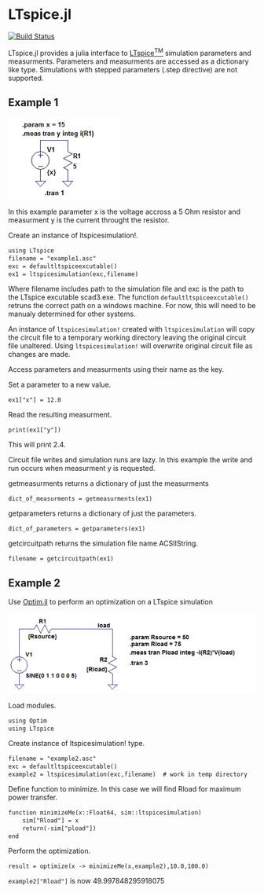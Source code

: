 # LTspice.jl

[![Build Status](https://travis-ci.org/cstook/LTspice.jl.svg?branch=master)](https://travis-ci.org/cstook/LTspice.jl)


LTspice.jl provides a julia interface to [LTspice<sup>TM</sup>](http://www.linear.com/designtools/software/#LTspice) simulation parameters and measurments.  Parameters and measurments are accessed as a dictionary like type.  Simulations with stepped parameters (.step directive) are not supported.

## Example 1

<img src="https://github.com/cstook/LTspice.jl/blob/master/examples/example%201/example1.jpg">

In this example parameter x is the voltage accross a 5 Ohm resistor and measurment y is the current throught the resistor.

Create an instance of ltspicesimulation!.

```
using LTspice
filename = "example1.asc"
exc = defaultltspiceexcutable()
ex1 = ltspicesimulation(exc,filename)
```
Where filename includes path to the simulation file and exc is the path to the LTspice excutable scad3.exe.  The function ```defaultltspiceexcutable()``` retruns the correct path on a windows machine.  For now, this will need to be manualy determined for other systems.

An instance of ```ltspicesimulation!``` created with ```ltspicesimulation``` will copy the circuit file to a temporary working directory leaving the original circuit file unaltered.  Using ```ltspicesimulation!``` will overwrite original circuit file as changes are made.

Access parameters and measurments using their name as the key.

Set a parameter to a new value.
```
ex1["x"] = 12.0
```

Read the resulting measurment.
```
print(ex1["y"])
```
This will print 2.4.

Circuit file writes and simulation runs are lazy.  In this example the write and run occurs when measurment y is requested.

getmeasurments returns a dictionary of just the measurments
```
dict_of_measurments = getmeasurments(ex1)
```

getparameters returns a dictionary of just the parameters.
```
dict_of_parameters = getparameters(ex1)
```

getcircuitpath returns the simulation file name ACSIIString. 
```
filename = getcircuitpath(ex1)
```


## Example 2

Use [Optim.jl](https://github.com/JuliaOpt/Optim.jl) to perform an optimization on a LTspice simulation

<img src="https://github.com/cstook/LTspice.jl/blob/master/examples/example%202/example2.jpg">

Load modules.
```
using Optim
using LTspice
```

Create instance of ltspicesimulation! type.
```
filename = "example2.asc"
exc = defaultltspiceexcutable()
example2 = ltspicesimulation(exc,filename)  # work in temp directory
```
Define function to minimize. In this case we will find Rload for maximum power transfer.
```
function minimizeMe(x::Float64, sim::ltspicesimulation)
    sim["Rload"] = x
    return(-sim["pload"])
end
```

Perform the optimization.
```
result = optimize(x -> minimizeMe(x,example2),10.0,100.0)
```

```example2["Rload"]``` is now 49.997848295918075





